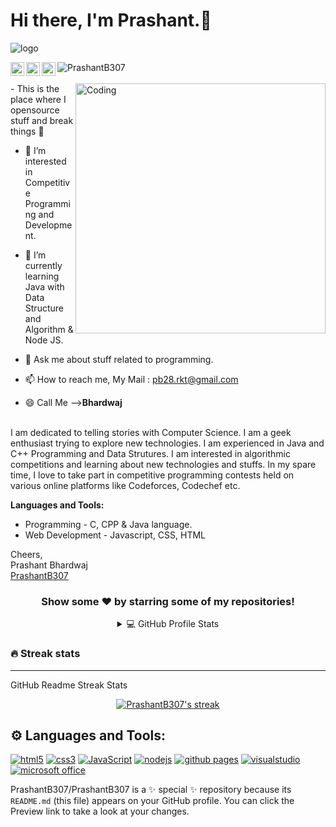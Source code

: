 # Hi there, I'm Prashant.👋
<!-- ![logo](https://repository-images.githubusercontent.com/588181932/e36ec678-7984-4cdd-8e4c-a3932772ff8e) -->
![logo](https://user-images.githubusercontent.com/10498744/210012254-234538ff-d198-48aa-8964-37e6fd45d227.gif)
<!-- [![MasterHead](https://developers.giphy.com/branch/master/static/api-512d36c09662682717108a38bbb5c57d.gif)](https://rishavchanda.io) -->

<a href="https://www.linkedin.com/in/prashantb307/">
  <img align="left" alt="Prashant Bhardwaj - LinkedIn" width="22px" src="https://cdn.jsdelivr.net/npm/simple-icons@v3/icons/linkedin.svg"/>
</a>
<a href="mailto:pb28.rkt@gmail.com">
  <img align="left" alt="Prashant Bhardwaj - Mail" width="22px" src="https://img.icons8.com/ios-glyphs/30/000000/new-post.png"/>
</a>
<a href="https://github.com/PrashantB307">
  <img align="left" alt="Portfolio" width="22px" src="https://cdn.jsdelivr.net/npm/simple-icons@v3/icons/nucleo.svg"/>
</a>

<img src="https://komarev.com/ghpvc/?username=PrashantB307" alt="PrashantB307"/>

<br>
<br>
<img align="right" alt="Coding" width="400" src="https://user-images.githubusercontent.com/55389276/140866485-8fb1c876-9a8f-4d6a-98dc-08c4981eaf70.gif">
- This is the place where I opensource stuff and break things 🤣

- 👀 I’m interested in Competitive Programming and Development.

- 🌱 I’m currently learning Java with Data Structure and Algorithm & Node JS.

- 💬 Ask me about stuff related to programming.

- 📫 How to reach me, My Mail : pb28.rkt@gmail.com

- 😄 Call Me --><strong>Bhardwaj</strong>

<br>I am dedicated to telling stories with Computer Science. I am a geek enthusiast trying to explore new technologies. I am experienced in Java and C++ Programming and Data Strutures. I am interested in algorithmic competitions and learning about new technologies and stuffs. In my spare time, I love to take part in competitive programming contests held on various online platforms like Codeforces, Codechef etc.


**Languages and Tools:**
- Programming - C, CPP & Java language. 
- Web Development - Javascript, CSS, HTML

Cheers,<br />
Prashant Bhardwaj<br />
[PrashantB307](https://github.com/PrashantB307)
<!-- <p align="center"><img align="center" src="https://github-readme-stats.vercel.app/api/top-langs?username=PrashantB307&show_icons=true&locale=en&layout=compact" alt="PrashantB307" /></p> -->
<!--  <p align="center"><img align="center" src="https://github-readme-stats.vercel.app/api/top-langs?username=PrashantB307&show_icons=true&locale=en&layout=compact" alt="PrashantB307" /></p> -->

<div align="center">

### Show some ❤️ by starring some of my repositories!
<details> 
  <summary>💻 GitHub Profile Stats</summary>
  <br/>
    <a href="https://github.com/anuraghazra/github-readme-stats"><img alt="PrashantB307's Github Stats" src="https://denvercoder1-github-readme-stats.vercel.app/api/?username=PrashantB307&show_icons=true&include_all_commits=true&count_private=true&theme=react&hide_border=true&bg_color=1F222E&title_color=F85D7F&icon_color=F8D866" height="192px"/></a>
  
  <br/>

</details>
</div>

  ### 🔥 Streak stats
  <hr/>

GitHub Readme Streak Stats 
<p align="center">
  <a href="https://github.com/DenverCoder1/github-readme-streak-stats">
    <img title="🔥 Get streak stats for your profile at git.io/streak-stats" alt="PrashantB307's streak" src="https://streak-stats.demolab.com/?user=PrashantB307&theme=monokai-metallian&hide_border=true"/>
  </a>
</p>

## ⚙ Languages and Tools:
[![html5](https://img.shields.io/badge/HTML5-E34F26?style=for-the-badge&logo=html5&logoColor=white)](https://www.w3.org/html/)
[![css3](https://img.shields.io/badge/CSS3-1572B6?style=for-the-badge&logo=css3&logoColor=white)](https://www.w3schools.com/css/)
[![JavaScript](https://img.shields.io/badge/JavaScript-323330?style=for-the-badge&logo=javascript&logoColor=F7DF1E)](https://developer.mozilla.org/en-US/docs/Web/JavaScript)
[![nodejs](https://img.shields.io/badge/Node.js-339933?style=for-the-badge&logo=nodedotjs&logoColor=white)](https://nodejs.org)
[![github pages](https://img.shields.io/badge/GitHub%20Pages-222222?style=for-the-badge&logo=GitHub%20Pages&logoColor=white)](https://pages.github.com/)
[![visualstudio](https://img.shields.io/badge/VSCode-0078D4?style=for-the-badge&logo=visual%20studio%20code&logoColor=white)](https://code.visualstudio.com/)
[![microsoft office](https://img.shields.io/badge/Microsoft_Office-D83B01?style=for-the-badge&logo=microsoft-office&logoColor=white)](https://www.office.com/)
<!-- [![reactjs](https://img.shields.io/badge/React-20232A?style=for-the-badge&logo=react&logoColor=61DAFB)](https://reactjs.org/)
[![reactrouter](https://img.shields.io/badge/React_Router-CA4245?style=for-the-badge&logo=react-router&logoColor=white)](https://reactrouter.com/en/main)
[![reduxjs](https://img.shields.io/badge/Redux-593D88?style=for-the-badge&logo=redux&logoColor=white)](https://redux.js.org)
[![jquery](https://img.shields.io/badge/jQuery-0769AD?style=for-the-badge&logo=jquery&logoColor=white)](https://jquery.com/)

[![json](https://img.shields.io/badge/json-5E5C5C?style=for-the-badge&logo=json&logoColor=white)](https://www.json.org/)
[![webpack](https://img.shields.io/badge/Webpack-8DD6F9?style=for-the-badge&logo=Webpack&logoColor=white)](https://webpack.js.org)
[![babeljs](https://img.shields.io/badge/Babel-F9DC3E?style=for-the-badge&logo=babel&logoColor=white)](https://babeljs.io/)
[![bootstrap](https://img.shields.io/badge/Bootstrap-563D7C?style=for-the-badge&logo=bootstrap&logoColor=white)](https://getbootstrap.com)
[![sass](https://img.shields.io/badge/Sass-CC6699?style=for-the-badge&logo=sass&logoColor=white)](https://sass-lang.com)
[![material ui](https://img.shields.io/badge/Material%20UI-007FFF?style=for-the-badge&logo=mui&logoColor=white)](https://mui.com/)
[![git](https://img.shields.io/badge/GIT-E44C30?style=for-the-badge&logo=git&logoColor=white)](https://git-scm.com/)
[![netlify](https://img.shields.io/badge/Netlify-00C7B7?style=for-the-badge&logo=netlify&logoColor=white)](https://www.netlify.com/)
[![heroku](https://img.shields.io/badge/Heroku-430098?style=for-the-badge&logo=heroku&logoColor=white)](https://www.heroku.com/) -->

<!-- ![Jira](https://img.shields.io/badge/jira-%230A0FFF.svg?style=for-the-badge&logo=jira&logoColor=white) -->

PrashantB307/PrashantB307 is a ✨ special ✨ repository because its `README.md` (this file) appears on your GitHub profile.
You can click the Preview link to take a look at your changes.

